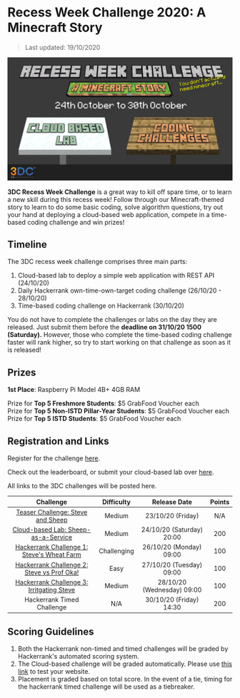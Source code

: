 # Recess Week Challenge 2020: A Minecraft Story
> Last updated: 19/10/2020

![Insert Banner Image Here](imgs/recess.png)

**3DC Recess Week Challenge** is a great way to kill off spare time, or to learn a new skill during this recess week! Follow through our Minecraft-themed story to learn to do some basic coding, solve algorithm questions, try out your hand at deploying a cloud-based web application, compete in a time-based coding challenge and win prizes!

## Timeline

The 3DC recess week challenge comprises three main parts:

1. Cloud-based lab to deploy a simple web application with REST API (24/10/20)
2. Daily Hackerrank own-time-own-target coding challenge (26/10/20 - 28/10/20)
3. Time-based coding challenge on Hackerrank (30/10/20)

You do not have to complete the challenges or labs on the day they are released.  Just submit them before the **deadline on 31/10/20 1500 (Saturday).** However, those who complete the time-based coding challenge faster will rank higher, so try to start working on that challenge as soon as it is released!

## Prizes

**1st Place**: Raspberry Pi Model 4B+ 4GB RAM

Prize for **Top 5 Freshmore Students**: $5 GrabFood Voucher each    
Prize for **Top 5 Non-ISTD Pillar-Year Students**: $5 GrabFood Voucher each     
Prize for **Top 5 ISTD Students**: $5 GrabFood Voucher each 


## Registration and Links

Register for the challenge [here](https://forms.office.com/Pages/ResponsePage.aspx?id=drd2NJDpck-5UGJImDFiPT7laIF8QHhDuji50dJ_xY1UQzNHRzNSRTFBMzBISkw4VUdIWE81TjFSSC4u).

Check out the leaderboard, or submit your cloud-based lab over [here](https://3dc-recess-week-web.azurewebsites.net/Leaderboard).

All links to the 3DC challenges will be posted here.

| Challenge | Difficulty | Release Date | Points |
| :---: | :---: | :---: | :---: |
| [Teaser Challenge: Steve and Sheep](https://www.hackerrank.com/3dc-recess-week-minecraft-teaser) | Medium | 23/10/20 (Friday) | N/A |
| [Cloud-based Lab: Sheep-as-a-Service](./Recess_Week_Challenge_Stuff/cloud_based_lab.md) | Medium | 24/10/20 (Saturday) 20:00 | 200 |
| [Hackerrank Challenge 1: Steve's Wheat Farm](https://www.hackerrank.com/3dcrecessweek) | Challenging | 26/10/20 (Monday) 09:00 | 100 |
| [Hackerrank Challenge 2: Steve vs Prof Oka!](https://www.hackerrank.com/3dcrecessweek)| Easy | 27/10/20 (Tuesday) 09:00 | 100 |
| [Hackerrank Challenge 3: Irritgating Steve](https://www.hackerrank.com/3dcrecessweek) | Medium | 28/10/20 (Wednesday) 09:00 | 100 |
| Hackerrank Timed Challenge | N/A | 30/10/20 (Friday) 14:30 | 200 |

## Scoring Guidelines

1. Both the Hackerrank non-timed and timed challenges will be graded by Hackerrank's automated scoring system.
2. The Cloud-based challenge will be graded automatically. Please use [this link](https://3dc-recess-week-web.azurewebsites.net/) to test your website.
3. Placement is graded based on total score. In the event of a tie, timing for the hackerrank timed challenge will be used as a tiebreaker.